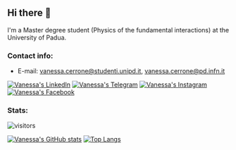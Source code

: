 ## Hi there 👋
I'm a Master degree student (Physics of the fundamental interactions) at the University of Padua. 
### Contact info:
* E-mail: vanessa.cerrone@studenti.unipd.it, vanessa.cerrone@pd.infn.it

[![Vanessa's LinkedIn](https://img.shields.io/badge/LinkedIn-0077B5?style=for-the-badge&logo=linkedin&logoColor=white)](https://www.linkedin.com/in/vanessa-cerrone-51129b220/)
[![Vanessa's Telegram](https://img.shields.io/badge/Telegram-2CA5E0?style=for-the-badge&logo=telegram&logoColor=white)](https://t.me/vanessacerrone)
[![Vanessa's Instagram](https://img.shields.io/badge/Instagram-E4405F?style=for-the-badge&logo=instagram&logoColor=white)](https://www.instagram.com/vanessacerrone)
[![Vanessa's Facebook](https://img.shields.io/badge/Facebook-1877F2?style=for-the-badge&logo=facebook&logoColor=white)](https://www.facebook.com/vanessa.cerrone.75)

### Stats:

![visitors](https://shields-io-visitor-counter.herokuapp.com/badge?page=vanessacerrone&label=Visitors&labelColor=000000&logo=GitHub&logoColor=FFFFFF&color=1D70B8&style=for-the-badge)

[![Vanessa's GitHub stats](https://github-readme-stats.vercel.app/api?username=vanessacerrone&show_icons=true&theme=tokyonight)](https://github.com/anuraghazra/github-readme-stats)
[![Top Langs](https://github-readme-stats.vercel.app/api/top-langs/?username=vanessacerrone&langs_count=8&show_icons=true&theme=tokyonight)](https://github.com/anuraghazra/github-readme-stats)


